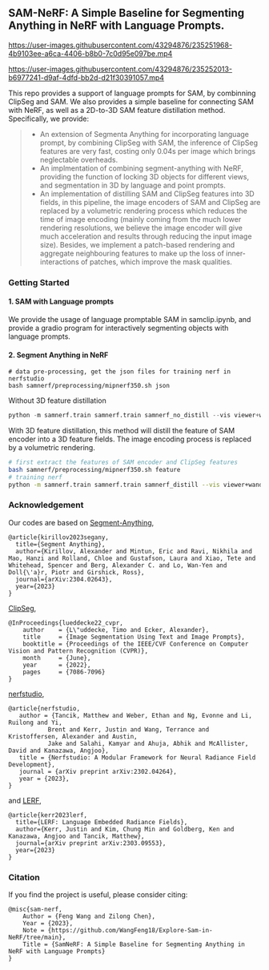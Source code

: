 ## SAM-NeRF: A Simple Baseline for Segmenting Anything in NeRF with Language Prompts.


https://user-images.githubusercontent.com/43294876/235251968-4b9103ee-a6ca-4406-b8b0-7c0d95e097be.mp4


https://user-images.githubusercontent.com/43294876/235252013-b6977241-d9af-4dfd-bb2d-d21f30391057.mp4


This repo provides a support of language prompts for SAM, by combinning ClipSeg and SAM. We also provides a simple baseline for connecting SAM with NeRF, as well as a 2D-to-3D SAM feature distillation method. Specifically, we provide:

> - An extension of Segmenta Anything for incorporating language prompt, by combining ClipSeg with SAM, the inference of ClipSeg features are very fast, costing only 0.04s per image which brings neglectable overheads.
> - An implmentation of combining segment-anything with NeRF, providing the function of locking 3D objects for different views, and segmentation in 3D by language and point prompts.
>  - An implementation of distilling SAM and ClipSeg features into 3D fields, in this pipeline, the image encoders of SAM and ClipSeg are replaced by a volumetric rendering process which reduces the time of image encoding (mainly coming from the much lower rendering resolutions, we believe the image encoder will give much acceleration and results through reducing the input image size). Besides, we implement a patch-based rendering and aggregate neighbouring features to make up the loss of inner-interactions of patches, which improve the mask qualities.

### Getting Started

#### 1. SAM with Language prompts

We provide the usage of language promptable SAM in samclip.ipynb, and provide a gradio program for interactively segmenting objects with language prompts.

#### 2. Segment Anything in NeRF
```
# data pre-processing, get the json files for training nerf in nerfstudio
bash samnerf/preprocessing/mipnerf350.sh json
```

Without 3D feature distillation
```python
python -m samnerf.train samnerf.train samnerf_no_distill --vis viewer+wandb --viewer.websocket-port 7007
```

With 3D feature distillation, this method will distill the feature of SAM encoder into a 3D feature fields. The image encoding process is replaced by a volumetric rendering.
```bash
# first extract the features of SAM encoder and ClipSeg features
bash samnerf/preprocessing/mipnerf350.sh feature
# training nerf
python -m samnerf.train samnerf.train samnerf_distill --vis viewer+wandb --viewer.websocket-port 7007
```

### Acknowledgement
Our codes are based on 
[Segment-Anything](https://github.com/facebookresearch/segment-anything),
```
@article{kirillov2023segany,
  title={Segment Anything},
  author={Kirillov, Alexander and Mintun, Eric and Ravi, Nikhila and Mao, Hanzi and Rolland, Chloe and Gustafson, Laura and Xiao, Tete and Whitehead, Spencer and Berg, Alexander C. and Lo, Wan-Yen and Doll{\'a}r, Piotr and Girshick, Ross},
  journal={arXiv:2304.02643},
  year={2023}
}
```

[ClipSeg](https://github.com/timojl/clipseg),
```
@InProceedings{lueddecke22_cvpr,
    author    = {L\"uddecke, Timo and Ecker, Alexander},
    title     = {Image Segmentation Using Text and Image Prompts},
    booktitle = {Proceedings of the IEEE/CVF Conference on Computer Vision and Pattern Recognition (CVPR)},
    month     = {June},
    year      = {2022},
    pages     = {7086-7096}
}
```

 [nerfstudio](https://github.com/nerfstudio-project/nerfstudio),
 ```
@article{nerfstudio,
    author = {Tancik, Matthew and Weber, Ethan and Ng, Evonne and Li, Ruilong and Yi,
            Brent and Kerr, Justin and Wang, Terrance and Kristoffersen, Alexander and Austin,
            Jake and Salahi, Kamyar and Ahuja, Abhik and McAllister, David and Kanazawa, Angjoo},
    title = {Nerfstudio: A Modular Framework for Neural Radiance Field Development},
    journal = {arXiv preprint arXiv:2302.04264},
    year = {2023},
}
```
and [LERF](https://github.com/kerrj/lerf),
```
@article{kerr2023lerf,
  title={LERF: Language Embedded Radiance Fields},
  author={Kerr, Justin and Kim, Chung Min and Goldberg, Ken and Kanazawa, Angjoo and Tancik, Matthew},
  journal={arXiv preprint arXiv:2303.09553},
  year={2023}
}
```

### Citation
If you find the project is useful, please consider citing:

``` 
@misc{sam-nerf,
    Author = {Feng Wang and Zilong Chen},
    Year = {2023},
    Note = {https://github.com/WangFeng18/Explore-Sam-in-NeRF/tree/main},
    Title = {SamNeRF: A Simple Baseline for Segmenting Anything in NeRF with Language Prompts}
}
```
